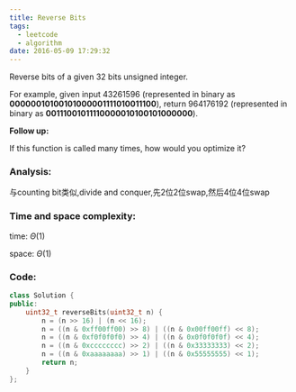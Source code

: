 ```yaml
---
title: Reverse Bits
tags:
  - leetcode
  - algorithm
date: 2016-05-09 17:29:32
---
```

>
Reverse bits of a given 32 bits unsigned integer.

For example, given input 43261596 (represented in binary as **00000010100101000001111010011100**), return 964176192 (represented in binary as **00111001011110000010100101000000**).

**Follow up:**

If this function is called many times, how would you optimize it?
>

### Analysis:
与counting bit类似,divide and conquer,先2位2位swap,然后4位4位swap
### Time and space complexity:
time: $\Theta (1)$

space: $\Theta (1)$
### Code:
```cpp
class Solution {
public:
    uint32_t reverseBits(uint32_t n) {
        n = (n >> 16) | (n << 16);
        n = ((n & 0xff00ff00) >> 8) | ((n & 0x00ff00ff) << 8);
        n = ((n & 0xf0f0f0f0) >> 4) | ((n & 0x0f0f0f0f) << 4);
        n = ((n & 0xcccccccc) >> 2) | ((n & 0x33333333) << 2);
        n = ((n & 0xaaaaaaaa) >> 1) | ((n & 0x55555555) << 1);
        return n;
    }
};
```
